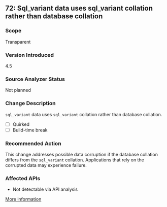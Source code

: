 ## 72: Sql_variant data uses sql_variant collation rather than database collation

### Scope
Transparent

### Version Introduced
4.5

### Source Analyzer Status
Not planned

### Change Description
`sql_variant` data uses `sql_variant` collation rather than database collation. 

- [ ] Quirked
- [ ] Build-time break

### Recommended Action
This change addresses possible data corruption if the database collation differs from the `sql_variant` collation. Applications that rely on the corrupted data may experience failure. 

### Affected APIs
* Not detectable via API analysis

[More information](https://msdn.microsoft.com/en-us/library/hh367887(v=vs.110).aspx#xml)
